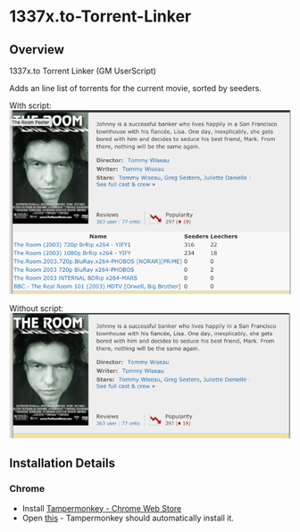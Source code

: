 # 1337x.to-Torrent-Linker

## Overview

1337x.to Torrent Linker (GM UserScript)

Adds an line list of torrents for the current movie, sorted by seeders.

With script:
![Post](imgs/PostX.png)

Without script:
![Pre](imgs/PreX.png)

## Installation Details

### Chrome

- Install [Tampermonkey - Chrome Web Store](https://chrome.google.com/webstore/detail/tampermonkey/dhdgffkkebhmkfjojejmpbldmpobfkfo)
- Open [this](https://github.com/rf5860/IMDB-Torrent-Linker/raw/master/1337x.to.user.js) - Tampermonkey should automatically install it.
